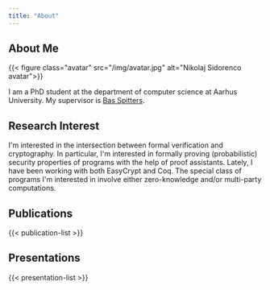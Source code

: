 ```yaml
---
title: "About"
---
```


## About Me

{{< figure class="avatar" src="/img/avatar.jpg" alt="Nikolaj Sidorenco avatar">}}

I am a PhD student at the department of computer science at Aarhus University.
My supervisor is [Bas Spitters](https://users-cs.au.dk/spitters/ "Bas Spitters").

## Research Interest

I'm interested in the intersection between formal verification and cryptography.
In particular, I'm interested in formally proving (probabilistic) security properties of programs with the help of proof assistants.
Lately, I have been working with both EasyCrypt and Coq.
The special class of programs I'm interested in involve either zero-knowledge and/or multi-party computations.

## Publications

{{< publication-list >}}

## Presentations

{{< presentation-list >}}
